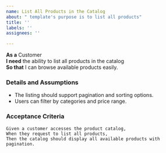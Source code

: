 ```yaml
---
name: List All Products in the Catalog
about: " template's purpose is to list all products"
title: ''
labels: ''
assignees: ''

---
```


**As a** Customer  
**I need** the ability to list all products in the catalog  
**So that** I can browse available products easily.  

### Details and Assumptions
* The listing should support pagination and sorting options.  
* Users can filter by categories and price range.

### Acceptance Criteria  
```gherkin
Given a customer accesses the product catalog,
When they request to list all products,
Then the catalog should display all available products with pagination.
